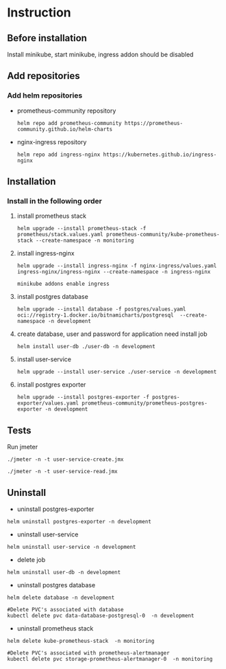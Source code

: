 # Instruction
## Before installation
Install minikube, start minikube, ingress addon should be disabled
## Add repositories
### Add helm repositories
* prometheus-community repository
    ```shell
    helm repo add prometheus-community https://prometheus-community.github.io/helm-charts
    ```
* nginx-ingress repository
    ```shell
    helm repo add ingress-nginx https://kubernetes.github.io/ingress-nginx
    ```
## Installation
### Install in the following order
1. install prometheus stack
    ```shell
    helm upgrade --install prometheus-stack -f prometheus/stack.values.yaml prometheus-community/kube-prometheus-stack --create-namespace -n monitoring
    ```
2. install ingress-nginx
    ```shell
    helm upgrade --install ingress-nginx -f nginx-ingress/values.yaml ingress-nginx/ingress-nginx --create-namespace -n ingress-nginx
    ```
    ```shell
    minikube addons enable ingress
    ```
3. install postgres database
    ```shell
    helm upgrade --install database -f postgres/values.yaml oci://registry-1.docker.io/bitnamicharts/postgresql  --create-namespace -n development
    ```
4. create database, user and password for application need install job
    ```shell
    helm install user-db ./user-db -n development
    ```
5. install user-service
    ```shell
    helm upgrade --install user-service ./user-service -n development
    ```
6. install postgres exporter
    ```shell
    helm upgrade --install postgres-exporter -f postgres-exporter/values.yaml prometheus-community/prometheus-postgres-exporter -n development
    ```
## Tests
Run jmeter 
```shell
./jmeter -n -t user-service-create.jmx
```
```shell
./jmeter -n -t user-service-read.jmx
```

## Uninstall
* uninstall postgres-exporter
```shell
helm uninstall postgres-exporter -n development
```
* uninstall user-service
```shell
helm uninstall user-service -n development
```
* delete job
```shell
helm uninstall user-db -n development
```
* uninstall postgres database
```shell
helm delete database -n development
```
```shell
#Delete PVC's associated with database
kubectl delete pvc data-database-postgresql-0  -n development
```
* uninstall prometheus stack
```shell
helm delete kube-prometheus-stack  -n monitoring
```
```shell
#Delete PVC's associated with prometheus-alertmanager
kubectl delete pvc storage-prometheus-alertmanager-0  -n monitoring
```

